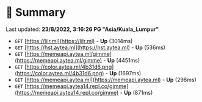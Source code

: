# 📖 Summary
Last updated: **23/8/2022, 3:16:26 PG "Asia/Kuala_Lumpur"**

- `GET` [https://lilr.ml](https://lilr.ml) - **Up** (3014ms)
- `GET` [https://hst.aytea.ml](https://hst.aytea.ml) - **Up** (536ms)
- `GET` [https://memeapi.aytea.ml/gimme](https://memeapi.aytea.ml/gimme) - **Up** (4451ms)
- `GET` [https://color.aytea.ml/4b31d6.png](https://color.aytea.ml/4b31d6.png) - **Up** (1697ms)
- `GET` [https://memeapi.aytea.ml](https://memeapi.aytea.ml) - **Up** (298ms)
- `GET` [https://memeapi.aytea14.repl.co/gimme](https://memeapi.aytea14.repl.co/gimme) - **Up** (871ms)

